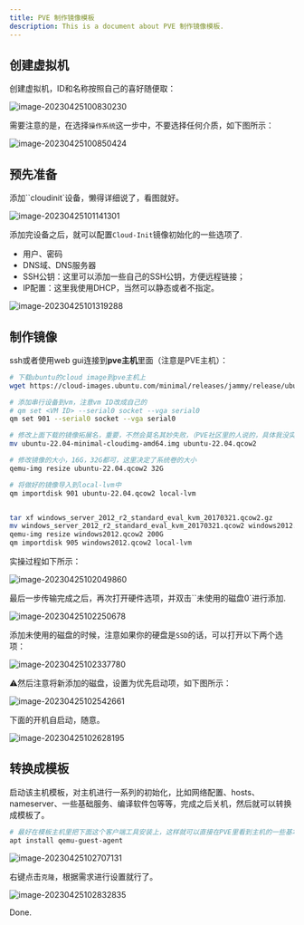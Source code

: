 ```yaml
---
title: PVE 制作镜像模板
description: This is a document about PVE 制作镜像模板.
---
```


## 创建虚拟机

创建虚拟机，ID和名称按照自己的喜好随便取：

![image-20230425100830230](https://cdn.agou-ops.cn/others/image-20230425100830230.png)

需要注意的是，在选择`操作系统`这一步中，不要选择任何介质，如下图所示：

![image-20230425100850424](https://cdn.agou-ops.cn/others/image-20230425100850424.png)

## 预先准备

添加``cloudinit`设备，懒得详细说了，看图就好。



![image-20230425101141301](https://cdn.agou-ops.cn/others/image-20230425101141301.png)



添加完设备之后，就可以配置`Cloud-Init`镜像初始化的一些选项了.

- 用户、密码
- DNS域、DNS服务器
- SSH公钥：这里可以添加一些自己的SSH公钥，方便远程链接；
- IP配置：这里我使用DHCP，当然可以静态或者不指定。

![image-20230425101319288](https://cdn.agou-ops.cn/others/image-20230425101319288.png)

## 制作镜像

ssh或者使用web gui连接到**pve主机**里面（注意是PVE主机）：

```bash
# 下载ubuntu的cloud image到pve主机上
wget https://cloud-images.ubuntu.com/minimal/releases/jammy/release/ubuntu-22.04-minimal-cloudimg-amd64.img

# 添加串行设备到vm，注意vm ID改成自己的
# qm set <VM ID> --serial0 socket --vga serial0
qm set 901 --serial0 socket --vga serial0

# 修改上面下载的镜像拓展名，重要，不然会莫名其妙失败，（PVE社区里的人说的，具体我没实验过。。。懒）
mv ubuntu-22.04-minimal-cloudimg-amd64.img ubuntu-22.04.qcow2

# 修改镜像的大小，16G，32G都可，这里决定了系统卷的大小
qemu-img resize ubuntu-22.04.qcow2 32G

# 将做好的镜像导入到local-lvm中
qm importdisk 901 ubuntu-22.04.qcow2 local-lvm


tar xf windows_server_2012_r2_standard_eval_kvm_20170321.qcow2.gz
mv windows_server_2012_r2_standard_eval_kvm_20170321.qcow2 windows2012.qcow2
qemu-img resize windows2012.qcow2 200G
qm importdisk 905 windows2012.qcow2 local-lvm
```

实操过程如下所示：

![image-20230425102049860](https://cdn.agou-ops.cn/others/image-20230425102049860.png)

最后一步传输完成之后，再次打开硬件选项，并双击``未使用的磁盘0`进行添加.

![image-20230425102250678](https://cdn.agou-ops.cn/others/image-20230425102250678.png)

添加未使用的磁盘的时候，注意如果你的硬盘是`SSD`的话，可以打开以下两个选项：

![image-20230425102337780](https://cdn.agou-ops.cn/others/image-20230425102337780.png)

:warning:然后注意将新添加的磁盘，设置为优先启动项，如下图所示：

![image-20230425102542661](https://cdn.agou-ops.cn/others/image-20230425102542661.png)

下面的开机自启动，随意。

![image-20230425102628195](https://cdn.agou-ops.cn/others/image-20230425102628195.png)

## 转换成模板

启动该主机模板，对主机进行一系列的初始化，比如网络配置、hosts、nameserver、一些基础服务、编译软件包等等，完成之后关机，然后就可以转换成模板了。

```bash
# 最好在模板主机里把下面这个客户端工具安装上，这样就可以直接在PVE里看到主机的一些基本信息，比如IP
apt install qemu-guest-agent
```



![image-20230425102707131](https://cdn.agou-ops.cn/others/image-20230425102707131.png)

右键点击`克隆`，根据需求进行设置就行了。

![image-20230425102832835](https://cdn.agou-ops.cn/others/image-20230425102832835.png)

Done.
